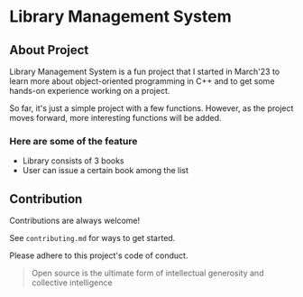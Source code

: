 # Library Management System

## About Project
Library Management System is a fun project that I started in March'23 to learn more about object-oriented programming in C++ and to get some hands-on experience working on a project. 

So far, it's just a simple project with a few functions. However, as the project moves forward, more interesting functions will be added.

### Here are some of the feature

* Library consists of 3 books
* User can issue a certain book among the list


## Contribution
Contributions are always welcome!

See `contributing.md` for ways to get started.

Please adhere to this project's code of conduct.

> Open source is the ultimate form of intellectual generosity and collective intelligence
